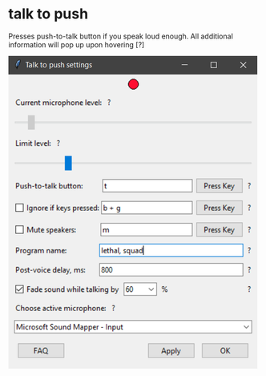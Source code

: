 # talk to push
Presses push-to-talk button if you speak loud enough. All additional information will pop up upon hovering [?]

![image](https://github.com/ununnamed/talk-to-push/blob/db310e9d89c9682cebc981b809e37e4503648fe1/src/levels.png)
